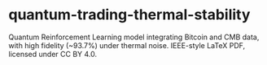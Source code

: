 # quantum-trading-thermal-stability
Quantum Reinforcement Learning model integrating Bitcoin and CMB data, with high fidelity (~93.7%) under thermal noise. IEEE-style LaTeX PDF, licensed under CC BY 4.0.
